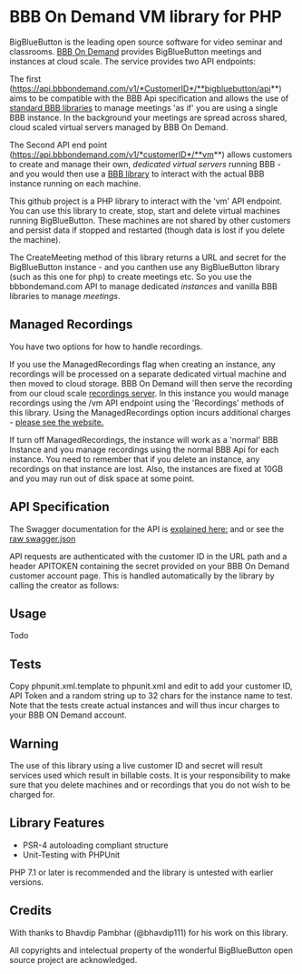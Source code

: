 BBB On Demand VM library for PHP
=========================

BigBlueButton is the leading open source software for video seminar and classrooms. [BBB On Demand](https://bbbondemand.com) provides BigBlueButton meetings and instances at cloud scale.  The service provides two API endpoints: 

The first (https://api.bbbondemand.com/v1/*CustomerID*/**bigbluebutton/api**) aims to be compatible with the BBB Api specification and allows the use of [standard BBB libraries](https://github.com/bigbluebutton/bigbluebutton-api-php) to manage meetings 'as if' you are using a single BBB instance. In the background your meetings are spread across shared, cloud scaled virtual servers managed by BBB On Demand. 

The Second API end point (https://api.bbbondemand.com/v1/*customerID*/**vm**) allows customers to create and manage their own, *dedicated virtual servers* running BBB - and you would then use a [BBB library](https://github.com/bigbluebutton/bigbluebutton-api-php) to interact with the actual BBB instance running on each machine.

This github project is a PHP library to interact with the 'vm' API endpoint.  You can use this library to create, stop, start and delete virtual machines running BigBlueButton.  These machines are not shared by other customers and persist data if stopped and restarted (though data is lost if you delete the machine).

The CreateMeeting method of this library returns a URL and secret for the BigBlueButton instance - and you canthen use any BigBlueButton library (such as this one for php) to create meetings etc.  So you use the bbbondemand.com API to manage dedicated *instances* and vanilla BBB libraries to manage *meetings*.

Managed Recordings
--------
You have two options for how to handle recordings.  

If you use the ManagedRecordings flag when creating an instance, any recordings will be processed on a separate dedicated virtual machine and then moved to cloud storage.  BBB On Demand will then serve the recording from our cloud scale [recordings server](https://recordings.bbbondemand.com).  In this instance you would manage recordings using the /vm API endpoint using the 'Recordings' methods of this library.  Using the ManagedRecordings option incurs additional charges - [please see the website.](https://www.bbbondemand.com) 

If turn off ManagedRecordings, the instance will work as a 'normal' BBB Instance and you manage recordings using the normal BBB Api for each instance.  You need to remember that if you delete an instance, any recordings on that instance are lost.  Also, the instances are fixed at 10GB and you may run out of disk space at some point.        

API Specification
--------
The Swagger documentation for the API is [explained here:](https://api.bbbondemand.com/v1/openapi/index.html) and or see the [raw swagger.json](https://api.bbbondemand.com/v1/openapi/swagger.json)  

API requests are authenticated with the customer ID in the URL path and a header APITOKEN containing the secret provided on your BBB On Demand customer account page. This is handled automatically by the library by calling the creator as follows: 

Usage
-----
Todo

Tests
-----
Copy phpunit.xml.template to phpunit.xml and edit to add your customer ID, API Token and a random string up to 32 chars for the instance name to test. Note that the tests create actual instances and will thus incur charges to your BBB ON Demand account.  

Warning
--------
The use of this library using a live customer ID and secret will result services used which result in billable costs.  It is your responsibility to make sure that you delete machines and or recordings that you do not wish to be charged for.  

Library Features
--------

* PSR-4 autoloading compliant structure
* Unit-Testing with PHPUnit

PHP 7.1 or later is recommended and the library is untested with earlier versions. 


Credits
-------
With thanks to Bhavdip Pambhar (@bhavdip111) for his work on this library.

All copyrights and intelectual property of the wonderful BigBlueButton open source project are acknowledged.  